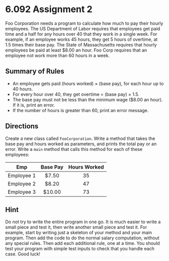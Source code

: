 # 6.092 Assignment 2

Foo Corporation needs a program to calculate how much to pay their hourly employees. The US Department of Labor requires
that employees get paid time and a half for any hours over 40 that they work in a single week. For example, if an
employee works 45 hours, they get 5 hours of overtime, at 1.5 times their base pay. The State of Massachusetts requires
that hourly employees be paid at least $8.00 an hour. Foo Corp requires that an employee not work more than 60 hours in
a week.

## Summary of Rules

- An employee gets paid (hours worked) × (base pay), for each hour up to 40 hours.
- For every hour over 40, they get overtime = (base pay) × 1.5.
- The base pay must not be less than the minimum wage ($8.00 an hour). If it is, print an error.
- If the number of hours is greater than 60, print an error message.

## Directions

Create a new class called `FooCorporation`. Write a method that takes the base pay and hours worked as parameters, and
prints the total pay or an error. Write a `main` method that calls this method for each of these employees:

|    Emp     | Base Pay | Hours Worked |
|:----------:|:--------:|:------------:|
| Employee 1 |  $7.50   |      35      |
| Employee 2 |  $8.20   |      47      |
| Employee 3 |  $10.00  |      73      |

## Hint

Do not try to write the entire program in one go. It is much easier to write a small piece and test it, then write
another small piece and test it. For example, start by writing just a skeleton of your method and your main program.
Then add the code to do the normal salary computation, without any special rules. Then add each additional rule, one at
a time. You should test your program with simple test inputs to check that you handle each case. Good luck!
